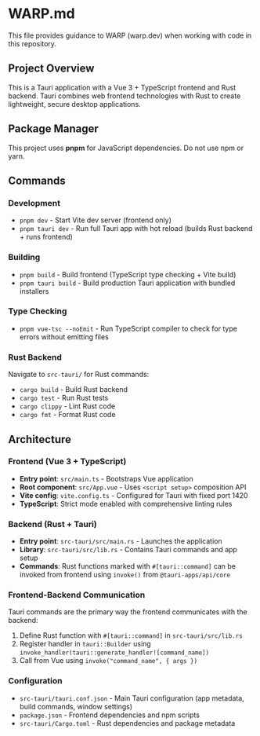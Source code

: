 # WARP.md

This file provides guidance to WARP (warp.dev) when working with code in this repository.

## Project Overview

This is a Tauri application with a Vue 3 + TypeScript frontend and Rust backend. Tauri combines web frontend technologies with Rust to create lightweight, secure desktop applications.

## Package Manager

This project uses **pnpm** for JavaScript dependencies. Do not use npm or yarn.

## Commands

### Development
- `pnpm dev` - Start Vite dev server (frontend only)
- `pnpm tauri dev` - Run full Tauri app with hot reload (builds Rust backend + runs frontend)

### Building
- `pnpm build` - Build frontend (TypeScript type checking + Vite build)
- `pnpm tauri build` - Build production Tauri application with bundled installers

### Type Checking
- `pnpm vue-tsc --noEmit` - Run TypeScript compiler to check for type errors without emitting files

### Rust Backend
Navigate to `src-tauri/` for Rust commands:
- `cargo build` - Build Rust backend
- `cargo test` - Run Rust tests
- `cargo clippy` - Lint Rust code
- `cargo fmt` - Format Rust code

## Architecture

### Frontend (Vue 3 + TypeScript)
- **Entry point**: `src/main.ts` - Bootstraps Vue application
- **Root component**: `src/App.vue` - Uses `<script setup>` composition API
- **Vite config**: `vite.config.ts` - Configured for Tauri with fixed port 1420
- **TypeScript**: Strict mode enabled with comprehensive linting rules

### Backend (Rust + Tauri)
- **Entry point**: `src-tauri/src/main.rs` - Launches the application
- **Library**: `src-tauri/src/lib.rs` - Contains Tauri commands and app setup
- **Commands**: Rust functions marked with `#[tauri::command]` can be invoked from frontend using `invoke()` from `@tauri-apps/api/core`

### Frontend-Backend Communication
Tauri commands are the primary way the frontend communicates with the backend:
1. Define Rust function with `#[tauri::command]` in `src-tauri/src/lib.rs`
2. Register handler in `tauri::Builder` using `invoke_handler(tauri::generate_handler![command_name])`
3. Call from Vue using `invoke("command_name", { args })`

### Configuration
- `src-tauri/tauri.conf.json` - Main Tauri configuration (app metadata, build commands, window settings)
- `package.json` - Frontend dependencies and npm scripts
- `src-tauri/Cargo.toml` - Rust dependencies and package metadata
